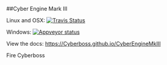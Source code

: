 ##Cyber Engine Mark III

Linux and OSX: [![Travis Status](https://travis-ci.org/Cyberboss/CyberEngineMkIII.svg?branch=dev)](https://travis-ci.org/Cyberboss/CyberEngineMkIII)

Windows: [![Appveyor status](https://ci.appveyor.com/api/projects/status/t1v09ecxibp80rru/branch/dev?svg=true)](https://ci.appveyor.com/project/Cyberboss/cyberenginemkiii/branch/dev)

View the docs: https://Cyberboss.github.io/CyberEngineMkIII

Fire Cyberboss